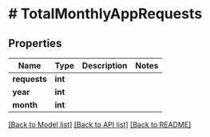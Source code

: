 # # TotalMonthlyAppRequests

## Properties

Name | Type | Description | Notes
------------ | ------------- | ------------- | -------------
**requests** | **int** |  |
**year** | **int** |  |
**month** | **int** |  |

[[Back to Model list]](../../README.md#models) [[Back to API list]](../../README.md#endpoints) [[Back to README]](../../README.md)
